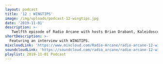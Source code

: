 ```yaml
---
layout: podcast
title: '12 : WINGTIPS'
image: /img/uploads/podcast-12-wingtips.jpg
date: '2019-11-01'
description: >-
   Twelfth episode of Radio Arcane with hosts Brian Drabant, Kaleidoscope, Sorrow Vomit and Motuvius Rex : Featuring interview of WINGTIPS before their live performances at Art Sanctuary with Radio Arcane on October 11, 2019 : Recorded and produced at the non-profit Art Sanctuary in Louisville, KY, Radio Arcane is a collective of Dark Music Specialists that host events, live music and dark arts entertainment.
shortDescription: >-
  Featuring an interview with WINGTIPS.
mixcloudLink: 'https://www.mixcloud.com/Radio-Arcane/radio-arcane-12-wingtips'
soundcloudLink: 'https://soundcloud.com/radio_arcane/radio-arcane-12-wingtips'
playlist: 2019-11-01 Podcast
---
```

